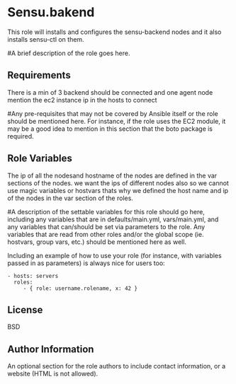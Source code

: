 Sensu.bakend
=========
This role will installs and configures the sensu-backend nodes and it also installs sensu-ctl on them.

#A brief description of the role goes here.

Requirements
------------
There is a min of 3 backend should be connected and one agent node
mention the ec2 instance ip in the hosts to connect 


#Any pre-requisites that may not be covered by Ansible itself or the role should be mentioned here. For instance, if the role uses the EC2 module, it may be a good idea to mention in this section that the boto package is required.

Role Variables
--------------
The ip of all the nodesand hostname of the nodes are defined in the var sections of the nodes. we want the ips of different nodes also so we cannot use magic variables or hostvars thats why we defined the host name and ip of the nodes in the var section of the roles.

#A description of the settable variables for this role should go here, including any variables that are in defaults/main.yml, vars/main.yml, and any variables that can/should be set via parameters to the role. Any variables that are read from other roles and/or the global scope (ie. hostvars, group vars, etc.) should be mentioned here as well.


Including an example of how to use your role (for instance, with variables passed in as parameters) is always nice for users too:

    - hosts: servers
      roles:
         - { role: username.rolename, x: 42 }

License
-------

BSD

Author Information
------------------

An optional section for the role authors to include contact information, or a website (HTML is not allowed).
